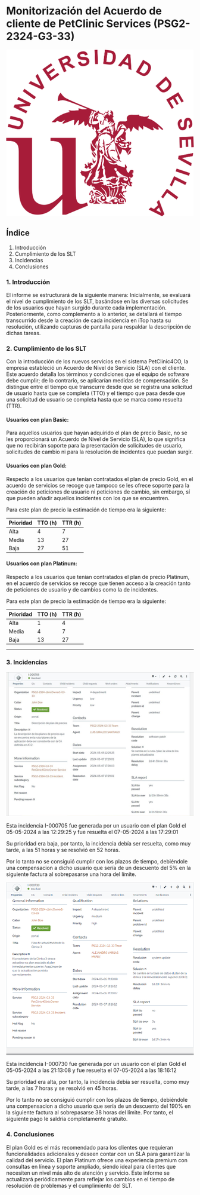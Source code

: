 # Monitorización del Acuerdo de cliente de PetClinic Services (PSG2-2324-G3-33)

![Logo de la ETSII](../../frontend/src/static/images/ogo-ETSII-US-Vertical-Color.png.png)

## Índice

1. Introducción
2. Cumplimiento de los SLT
3. Incidencias
4. Conclusiones


### 1. Introducción

El informe se estructurará de la siguiente manera:
Inicialmente, se evaluará el nivel de cumplimiento de los SLT, basándose en las diversas solicitudes de los usuarios que hayan surgido durante cada implementación.
Posteriormente, como complemento a lo anterior, se detallará el tiempo transcurrido desde la creación de cada incidencia en iTop hasta su resolución, utilizando capturas de pantalla para respaldar la descripción de dichas tareas.

### 2. Cumplimiento de los SLT

Con la introducción de los nuevos servicios en el sistema PetClinic4CO, la empresa estableció un Acuerdo de Nivel de Servicio (SLA) con el cliente. Este acuerdo detalla los términos y condiciones que el equipo de software debe cumplir; de lo contrario, se aplicarían medidas de compensación. Se distingue entre el tiempo que transcurre desde que se registra una solicitud de usuario hasta que se completa (TTO) y el tiempo que pasa desde que una solicitud de usuario se completa hasta que se marca como resuelta (TTR).

#### Usuarios con plan Basic:
Para aquellos usuarios que hayan adquirido el plan de precio Basic, no se les proporcionará un Acuerdo de Nivel de Servicio (SLA), lo que significa que no recibirán soporte para la presentación de solicitudes de usuario, solicitudes de cambio ni para la resolución de incidentes que puedan surgir.


#### Usuarios con plan Gold:

Respecto a los usuarios que tenían contratados el plan de precio Gold, en el acuerdo de servicios se recoge que tampoco se les ofrece soporte para la creación de
peticiones de usuario ni peticiones de cambio, sin embargo, sí que pueden añadir aquellos incidentes con los que se encuentren.

Para este plan de precio la estimación de tiempo era la siguiente: 

| Prioridad | TTO (h) | TTR (h) |
|-----------|-----------|-----------|
| Alta  | 4  | 7  |
| Media  | 13  | 27  |
| Baja  | 27  | 51  |

#### Usuarios con plan Platinum:

Respecto a los usuarios que tenían contratados el plan de precio Platinum, en el acuerdo de servicios se recoge que tienen acceso a la creación tanto de peticiones de usuario y de cambios como la de incidentes.

Para este plan de precio la estimación de tiempo era la siguiente:

| Prioridad | TTO (h) | TTR (h) |
|-----------|-----------|-----------|
| Alta  | 1  | 4  |
| Media  | 4  | 7  |
| Baja  | 13  | 27  |


-----------------------------------------


### 3. Incidencias

![Incidencia I-000705](../../frontend/src/static/images/I-000705.JPG)

Esta incidencia I-000705 fue generada por un usuario con el plan Gold el 05-05-2024 a las 12:29:25 y fue resuelta el 07-05-2024 a las 17:29:01

Su prioridad era baja, por tanto, la incidencia debía ser resuelta, como muy tarde, a las 51 horas y se resolvió en 52 horas.

Por lo tanto no se consiguió cumplir con los plazos de tiempo, debiéndole una compensacion a dicho usuario que sería de un descuento del 5% en la siguiente factura al sobrepasarse una hora del límite.

![Incidencia I-000730](../../frontend/src/static/images/I-000730.JPG)

Esta incidencia I-000730 fue generada por un usuario con el plan Gold el 05-05-2024 a las 21:13:08 y fue resuelta el 07-05-2024 a las 18:16:12

Su prioridad era alta, por tanto, la incidencia debía ser resuelta, como muy tarde, a las 7 horas y se resolvió en 45 horas.

Por lo tanto no se consiguió cumplir con los plazos de tiempo, debiéndole una compensacion a dicho usuario que sería de un descuento del 190% en la siguiente factura al sobrepasarse 38 horas del límite. Por tanto, el siguiente pago le saldría completamente gratuito.



### 4. Conclusiones
El plan Gold es el más recomendado para los clientes que requieran funcionalidades adicionales y deseen contar con un SLA para garantizar la calidad del servicio.
El plan Platinum ofrece una experiencia premium con consultas en línea y soporte ampliado, siendo ideal para clientes que necesiten un nivel más alto de atención y servicio.
Este informe se actualizará periódicamente para reflejar los cambios en el tiempo de resolución de problemas y el cumplimiento del SLT.
